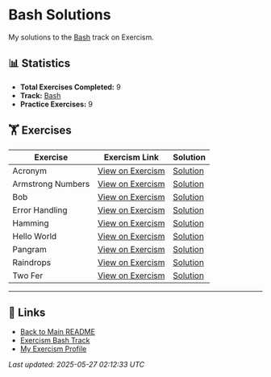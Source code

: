 # Bash Solutions

My solutions to the [Bash](https://exercism.org/tracks/bash) track on Exercism.

## 📊 Statistics

- **Total Exercises Completed:** 9
- **Track:** [Bash](https://exercism.org/tracks/bash)
- **Practice Exercises:** 9

## 🏋️ Exercises

| Exercise | Exercism Link | Solution |
|----------|---------------|----------|
| Acronym | [View on Exercism](https://exercism.org/tracks/bash/exercises/acronym) | [Solution](acronym/README.md) |
| Armstrong Numbers | [View on Exercism](https://exercism.org/tracks/bash/exercises/armstrong-numbers) | [Solution](armstrong-numbers/README.md) |
| Bob | [View on Exercism](https://exercism.org/tracks/bash/exercises/bob) | [Solution](bob/README.md) |
| Error Handling | [View on Exercism](https://exercism.org/tracks/bash/exercises/error-handling) | [Solution](error-handling/README.md) |
| Hamming | [View on Exercism](https://exercism.org/tracks/bash/exercises/hamming) | [Solution](hamming/README.md) |
| Hello World | [View on Exercism](https://exercism.org/tracks/bash/exercises/hello-world) | [Solution](hello-world/README.md) |
| Pangram | [View on Exercism](https://exercism.org/tracks/bash/exercises/pangram) | [Solution](pangram/README.md) |
| Raindrops | [View on Exercism](https://exercism.org/tracks/bash/exercises/raindrops) | [Solution](raindrops/README.md) |
| Two Fer | [View on Exercism](https://exercism.org/tracks/bash/exercises/two-fer) | [Solution](two-fer/README.md) |

---

## 🔗 Links

- [Back to Main README](../README.md)
- [Exercism Bash Track](https://exercism.org/tracks/bash)
- [My Exercism Profile](https://exercism.org/profiles/princemuel)

*Last updated: 2025-05-27 02:12:33 UTC*
